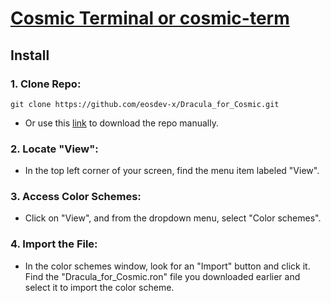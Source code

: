 # [Cosmic Terminal or cosmic-term](https://github.com/pop-os/cosmic-term)

## Install

### 1. Clone Repo:

    git clone https://github.com/eosdev-x/Dracula_for_Cosmic.git

- Or use this [link](https://github.com/eosdev-x/Dracula_for_Cosmic/archive/refs/heads/main.zip) to download the repo manually.

### 2. Locate "View":

- In the top left corner of your screen, find the menu item labeled "View".

### 3. Access Color Schemes:

- Click on "View", and from the dropdown menu, select "Color schemes".

### 4. Import the File:

- In the color schemes window, look for an "Import" button and click it.
  Find the "Dracula_for_Cosmic.ron" file you downloaded earlier and select it to import the color scheme.
